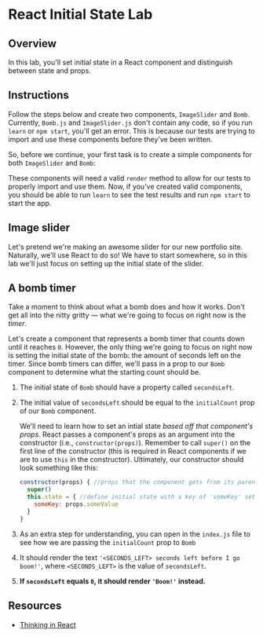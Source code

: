 # React Initial State Lab

## Overview

In this lab, you'll set initial state in a React component and distinguish
between state and props.

## Instructions

Follow the steps below and create two components, `ImageSlider` and `Bomb`.
Currently, `Bomb.js` and `ImageSlider.js` don't contain any code, so if you run
`learn` or `npm start`, you'll get an error. This is because our tests are trying to import and
use these components before they've been written.

So, before we continue, your first task is to create a simple components
for both `ImageSlider` and `Bomb`:

<!-- - In the `src/ImageSlider.js` file, create an `ImageSlider` React component.
- In the `src/Bomb.js` file, create a `Bomb` React component. -->

These components will need a valid `render` method to allow for our tests to
properly import and use them. Now, if you've created valid components, you should
be able to run `learn` to see the test results and run `npm start` to start the app.

## Image slider

Let's pretend we're making an awesome slider for our new portfolio site.
Naturally, we'll use React to do so! We have to start somewhere, so in this lab
we'll just focus on setting up the initial state of the slider.

<!-- 1.  Its initial state should have a property called `currentSlideIndex` that
    starts at `0`.
2.  It should only render out the text `'I am on slide <CURRENT_SLIDE>'`, where
    `<CURRENT_SLIDE>` is the value of `this.state.currentSlideIndex`. -->

## A bomb timer

Take a moment to think about what a bomb does and how it works. Don't get all
into the nitty gritty — what we're going to focus on right now is the _timer_.

Let's create a component that represents a bomb timer that counts down until it
reaches `0`. However, the only thing we're going to focus on right now is
setting the initial state of the bomb: the amount of seconds left on the timer.
Since bomb timers can differ, we'll pass in a prop to our `Bomb` component to
determine what the starting count should be.

1.  The initial state of `Bomb` should have a property called `secondsLeft`.
2.  The initial value of `secondsLeft` should be equal to the `initialCount` 
    prop of our `Bomb` component.
    
    We'll need to learn how to set an intial state _based off that component's props_. 
    React passes a component's props as an argument into the constructor (i.e., `constructor(props)`). 
    Remember to call `super()` on the first line of the constructor (this is
    required in React components if we are to use `this` in the constructor).
    Ultimately, our constructor should look something like this:
   
    ```js
    constructor(props) { //props that the component gets from its parent
      super()
      this.state = { //define initial state with a key of 'someKey' set to the 'someValue' prop
        someKey: props.someValue
      }
    }
    ```
3.  As an extra step for understanding, you can open in the `index.js` file to 
    see how we are passing the `initialCount` prop to `Bomb`
4.  It should render the text `'<SECONDS_LEFT> seconds left before I go boom!'`,
    where `<SECONDS_LEFT>` is the value of `secondsLeft`.
5.  **If `secondsLeft` equals `0`, it should render `'Boom!'` instead.**

## Resources

- [Thinking in React](https://facebook.github.io/react/docs/thinking-in-react.html)
